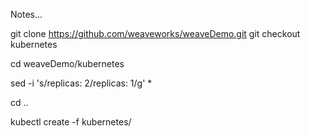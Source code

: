 Notes...


git clone https://github.com/weaveworks/weaveDemo.git
git checkout kubernetes

cd weaveDemo/kubernetes

sed -i 's/replicas: 2/replicas: 1/g' *

cd ..

kubectl create -f kubernetes/